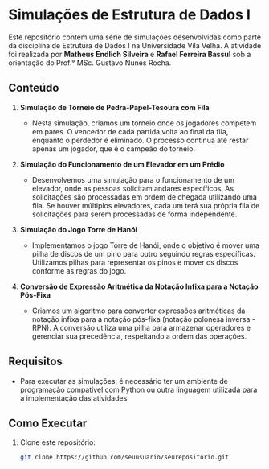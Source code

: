 # Simulações de Estrutura de Dados I

Este repositório contém uma série de simulações desenvolvidas como parte da disciplina de Estrutura de Dados I na Universidade Vila Velha. A atividade foi realizada por **Matheus Endlich Silveira** e **Rafael Ferreira Bassul** sob a orientação do Prof.° MSc. Gustavo Nunes Rocha.

## Conteúdo

1. **Simulação de Torneio de Pedra-Papel-Tesoura com Fila**
    - Nesta simulação, criamos um torneio onde os jogadores competem em pares. O vencedor de cada partida volta ao final da fila, enquanto o perdedor é eliminado. O processo continua até restar apenas um jogador, que é o campeão do torneio.
  
2. **Simulação do Funcionamento de um Elevador em um Prédio**
    - Desenvolvemos uma simulação para o funcionamento de um elevador, onde as pessoas solicitam andares específicos. As solicitações são processadas em ordem de chegada utilizando uma fila. Se houver múltiplos elevadores, cada um terá sua própria fila de solicitações para serem processadas de forma independente.
  
3. **Simulação do Jogo Torre de Hanói**
    - Implementamos o jogo Torre de Hanói, onde o objetivo é mover uma pilha de discos de um pino para outro seguindo regras específicas. Utilizamos pilhas para representar os pinos e mover os discos conforme as regras do jogo.
  
4. **Conversão de Expressão Aritmética da Notação Infixa para a Notação Pós-Fixa**
    - Criamos um algoritmo para converter expressões aritméticas da notação infixa para a notação pós-fixa (notação polonesa inversa - RPN). A conversão utiliza uma pilha para armazenar operadores e gerenciar sua precedência, respeitando a ordem das operações.

## Requisitos
- Para executar as simulações, é necessário ter um ambiente de programação compatível com Python ou outra linguagem utilizada para a implementação das atividades.

## Como Executar
1. Clone este repositório:
   ```bash
   git clone https://github.com/seuusuario/seurepositorio.git
